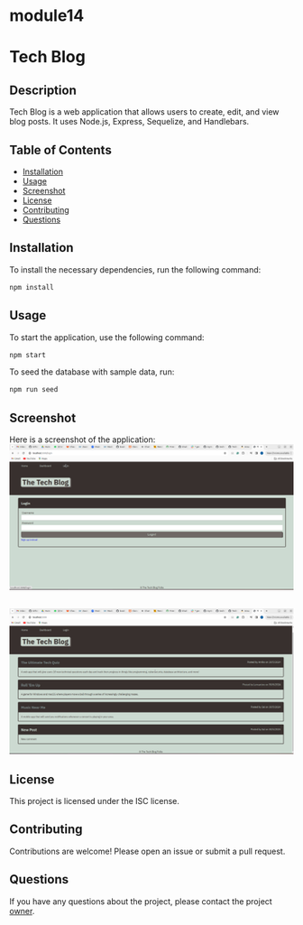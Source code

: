 # module14

# Tech Blog

## Description
Tech Blog is a web application that allows users to create, edit, and view blog posts. It uses Node.js, Express, Sequelize, and Handlebars.

## Table of Contents
- [Installation](#installation)
- [Usage](#usage)
- [Screenshot](#screenshot)
- [License](#license)
- [Contributing](#contributing)
- [Questions](#questions)

## Installation
To install the necessary dependencies, run the following command:
```bash
npm install
```

## Usage
To start the application, use the following command:
```bash
npm start
```
To seed the database with sample data, run:
```bash
npm run seed
```
## Screenshot
Here is a screenshot of the application:
![login](./images/loginPage.png)

##

![home](./images/homePage.png)

## License
This project is licensed under the ISC license.

## Contributing
Contributions are welcome! Please open an issue or submit a pull request.

## Questions
If you have any questions about the project, please contact the project [owner](https://github.com/khalilhusnain).